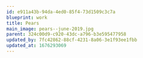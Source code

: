 ```yaml
---
id: e911a43b-94da-4ed0-85f4-73d1509c3c7a
blueprint: work
title: Pears
main_image: pears--june-2019.jpg
parent: 324c00d9-c920-43dc-a796-b3e595477958
updated_by: 7fc42862-88cf-4231-8a06-3e1f93ee1fbb
updated_at: 1676293069
---
```

